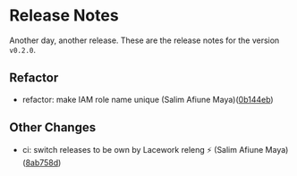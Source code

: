 # Release Notes
Another day, another release. These are the release notes for the version `v0.2.0`.

## Refactor
* refactor: make IAM role name unique (Salim Afiune Maya)([0b144eb](https://github.com/lacework/terraform-aws-iam-role/commit/0b144eb5b5ffcc5abdf8b7e35e7d94856d8cc634))
## Other Changes
* ci: switch releases to be own by Lacework releng ⚡ (Salim Afiune Maya)([8ab758d](https://github.com/lacework/terraform-aws-iam-role/commit/8ab758d1c1db888de2567b1d52e4b3d678113ab9))
